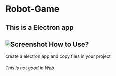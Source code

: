 # Robot-Game
This is a Electron app
----------------------

![Screenshot](Screenshot.png)
How to Use?
-----------

create a electron app and copy files in your project

###### This is not good in Web

